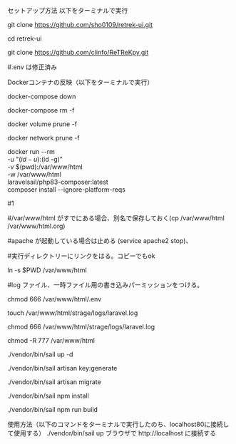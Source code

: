 セットアップ方法
以下をターミナルで実行

git clone https://github.com/sho0109/retrek-ui.git

cd retrek-ui

git clone https://github.com/clinfo/ReTReKpy.git

#.env は修正済み

Dockerコンテナの反映（以下をターミナルで実行）

docker-compose down

docker-compose rm -f

docker volume prune -f

docker network prune -f

docker run --rm \
    -u "$(id -u):$(id -g)" \
    -v $(pwd):/var/www/html \
    -w /var/www/html \
    laravelsail/php83-composer:latest \
    composer install --ignore-platform-reqs

#1

#/var/www/html がすでにある場合、別名で保存しておく(cp /var/www/html /var/www/html.org)

#apache が起動している場合は止める (service apache2 stop)、

#実行ディレクトリーにリンクをはる。コピーでもok

ln -s $PWD /var/www/html

#log ファイル、一時ファイル用の書き込みパーミッションをつける。

chmod 666 /var/www/html/.env

touch /var/www/html/strage/logs/laravel.log

chmod 666 /var/www/html/strage/logs/laravel.log

chmod -R 777 /var/www/html

./vendor/bin/sail up -d

./vendor/bin/sail artisan key:generate

./vendor/bin/sail artisan migrate
 
./vendor/bin/sail npm install

./vendor/bin/sail npm run build


使用方法（以下のコマンドをターミナルで実行したのち、localhost80に接続して使用する）
./vendor/bin/sail up
ブラウザで
http://localhost
に接続する
